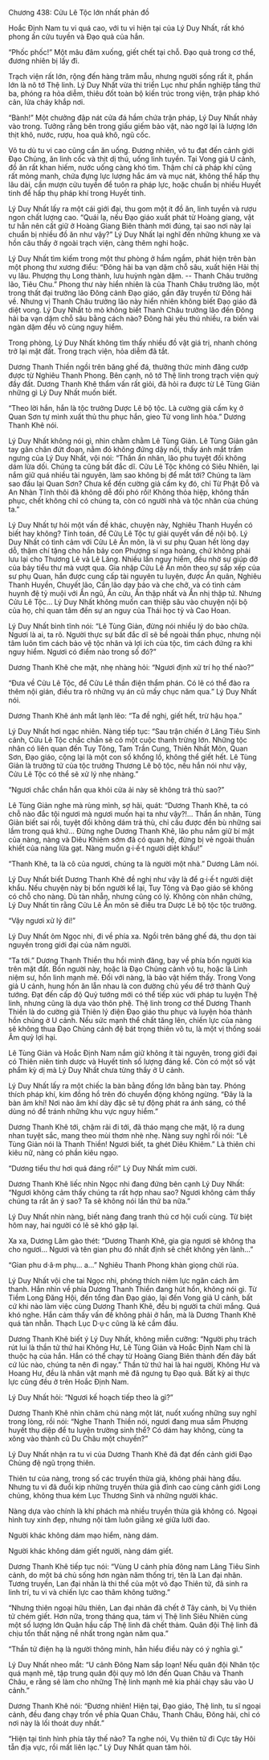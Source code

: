 Chương 438: Cửu Lê Tộc lớn nhất phản đồ

Hoắc Định Nam tu vi quá cao, với tu vi hiện tại của Lý Duy Nhất, rất khó phong ấn cửu tuyền và Đạo quả của hắn.

“Phốc phốc!” Một mâu đâm xuống, giết chết tại chỗ. Đạo quả trong cơ thể, đương nhiên bị lấy đi.

Trạch viện rất lớn, rộng đến hàng trăm mẫu, nhưng người sống rất ít, phần lớn là nô tớ Thệ linh. Lý Duy Nhất vừa thi triển Lục như phần nghiệp tầng thứ ba, phóng ra hỏa diễm, thiêu đốt toàn bộ kiến trúc trong viện, trận pháp khó cản, lửa cháy khắp nơi.

“Bành!” Một chưởng đập nát cửa đá hầm chứa trận pháp, Lý Duy Nhất nhảy vào trong. Tưởng rằng bên trong giấu giếm bảo vật, nào ngờ lại là lượng lớn thịt khô, nước, rượu, hoa quả khô, ngũ cốc.

Võ tu dù tu vi cao cũng cần ăn uống. Đương nhiên, võ tu đạt đến cảnh giới Đạo Chủng, ăn linh cốc và thịt dị thú, uống linh tuyền. Tại Vong giả U cảnh, đồ ăn rất khan hiếm, nước uống càng khó tìm. Thậm chí cả pháp khí cũng rất mỏng manh, chứa đựng lực lượng hắc ám và mục nát, không thể hấp thụ lâu dài, cần mượn cửu tuyền để tuôn ra pháp lực, hoặc chuẩn bị nhiều Huyết tinh để hấp thụ pháp khí trong Huyết tinh.

Lý Duy Nhất lấy ra một cái giới đại, thu gom một ít đồ ăn, linh tuyền và rượu ngon chất lượng cao. “Quái lạ, nếu Đạo giáo xuất phát từ Hoàng giang, vật tư hẳn nên cất giữ ở Hoàng Giang Biên thành mới đúng, tại sao nơi này lại chuẩn bị nhiều đồ ăn như vậy?” Lý Duy Nhất lại nghĩ đến những khung xe và hồn câu thấy ở ngoài trạch viện, càng thêm nghi hoặc.

Lý Duy Nhất tìm kiếm trong một thư phòng ở hầm ngầm, phát hiện trên bàn một phong thư xương điểu: “Đông hải ba vạn dặm chỗ sâu, xuất hiện Hải thị vụ lâu. Phượng thụ Long thành, lưu huỳnh ngàn dặm. -- Thanh Châu trưởng lão, Tiêu Chu.” Phong thư này hiển nhiên là của Thanh Châu trưởng lão, một trong thất đại trưởng lão Đông cảnh Đạo giáo, gần đây truyền từ Đông hải về. Nhưng vị Thanh Châu trưởng lão này hiển nhiên không biết Đạo giáo đã diệt vong. Lý Duy Nhất tò mò không biết Thanh Châu trưởng lão đến Đông hải ba vạn dặm chỗ sâu bằng cách nào? Đông hải yêu thú nhiều, ra biển vài ngàn dặm đều vô cùng nguy hiểm.

Trong phòng, Lý Duy Nhất không tìm thấy nhiều đồ vật giá trị, nhanh chóng trở lại mặt đất. Trong trạch viện, hỏa diễm đã tắt.

Dương Thanh Thiền ngồi trên băng ghế đá, thưởng thức minh đăng cướp được từ Nghiêu Thanh Phong. Bên cạnh, nô tớ Thệ linh trong trạch viện quỳ đầy đất. Dương Thanh Khê thẩm vấn rất giỏi, đã hỏi ra được từ Lê Tùng Giản những gì Lý Duy Nhất muốn biết.

“Theo lời hắn, hắn là tộc trưởng Dược Lê bộ tộc. Là cường giả cấm kỵ ở Quan Sơn tự mình xuất thủ thu phục hắn, gieo Tử vong linh hỏa.” Dương Thanh Khê nói.

Lý Duy Nhất không nói gì, nhìn chằm chằm Lê Tùng Giản. Lê Tùng Giản gân tay gân chân đứt đoạn, nằm đó không đứng dậy nổi, thấy ánh mắt trầm ngưng của Lý Duy Nhất, vội nói: “Thần ẩn nhân, lão phu tuyệt đối không dám lừa dối. Chúng ta cũng bất đắc dĩ. Cửu Lê Tộc không có Siêu Nhiên, lại nắm giữ quá nhiều tài nguyên, làm sao không bị để mắt tới? Chúng ta làm sao đấu lại Quan Sơn? Chưa kể đến cường giả cấm kỵ đó, chỉ Từ Phật Đỗ và An Nhàn Tĩnh thôi đã không dễ đối phó rồi! Không thỏa hiệp, không thần phục, chết không chỉ có chúng ta, còn có người nhà và tộc nhân của chúng ta.”

Lý Duy Nhất tự hỏi một vấn đề khác, chuyện này, Nghiêu Thanh Huyền có biết hay không? Tính toán, để Cửu Lê Tộc tự giải quyết vấn đề nội bộ. Lý Duy Nhất có tình cảm với Cửu Lê Ẩn môn, là vì sư phụ Quan hết lòng dạy dỗ, thậm chí tặng cho hắn bảy con Phượng sí nga hoàng, chứ không phải lưu lại cho Thương Lê và Lê Lăng. Nhiều lần nguy hiểm, đều nhờ sự giúp đỡ của bảy tiểu thư mà vượt qua. Gia nhập Cửu Lê Ẩn môn theo sự sắp xếp của sư phụ Quan, hắn được cung cấp tài nguyên tu luyện, được Ẩn quân, Nghiêu Thanh Huyền, Chuyết lão, Cần lão dạy bảo và che chở, và có tình cảm huynh đệ tỷ muội với Ẩn ngũ, Ẩn cửu, Ẩn thập nhất và Ẩn nhị thập tứ. Nhưng Cửu Lê Tộc… Lý Duy Nhất không muốn can thiệp sâu vào chuyện nội bộ của họ, chỉ quan tâm đến sự an nguy của Thái học tỷ và Cao Hoan.

Lý Duy Nhất bình tĩnh nói: “Lê Tùng Giản, đừng nói nhiều lý do bào chữa. Ngươi là ai, ta rõ. Người thực sự bất đắc dĩ sẽ bề ngoài thần phục, nhưng nội tâm luôn tìm cách bảo vệ tộc nhân và lợi ích của tộc, tìm cách đứng ra khi nguy hiểm. Ngươi có điểm nào trong số đó?”

Dương Thanh Khê che mặt, nhẹ nhàng hỏi: “Ngươi định xử trí họ thế nào?”

“Đưa về Cửu Lê Tộc, để Cửu Lê thần điện thẩm phán. Có lẽ có thể đào ra thêm nội gián, điều tra rõ những vụ án cũ mấy chục năm qua.” Lý Duy Nhất nói.

Dương Thanh Khê ánh mắt lạnh lẽo: “Ta đề nghị, giết hết, trừ hậu họa.”

Lý Duy Nhất hơi ngạc nhiên. Nàng tiếp tục: “Sau trận chiến ở Lăng Tiêu Sinh cảnh, Cửu Lê Tộc chắc chắn sẽ có một cuộc thanh trừng lớn. Những tộc nhân có liên quan đến Tuy Tông, Tam Trần Cung, Thiên Nhất Môn, Quan Sơn, Đạo giáo, cộng lại là một con số khổng lồ, không thể giết hết. Lê Tùng Giản là trưởng tử của tộc trưởng Thương Lê bộ tộc, nếu hắn nói như vậy, Cửu Lê Tộc có thể sẽ xử lý nhẹ nhàng.”

“Ngươi chắc chắn hắn qua khỏi cửa ải này sẽ không trả thù sao?”

Lê Tùng Giản nghe mà rùng mình, sợ hãi, quát: “Dương Thanh Khê, ta có chỗ nào đắc tội ngươi mà ngươi muốn hại ta như vậy?!… Thần ẩn nhân, Tùng Giản biết sai rồi, tuyệt đối không dám trả thù, chỉ cầu được đền bù những sai lầm trong quá khứ… Đừng nghe Dương Thanh Khê, lão phu nắm giữ bí mật của nàng, nàng và Diêu Khiêm sớm đã có quan hệ, đừng bị vẻ ngoài thuần khiết của nàng lừa gạt. Nàng muốn g·i·ế·t người diệt khẩu!”

“Thanh Khê, ta là cô của ngươi, chúng ta là người một nhà.” Dương Lâm nói.

Lý Duy Nhất biết Dương Thanh Khê đề nghị như vậy là để g·i·ế·t người diệt khẩu. Nếu chuyện này bị bốn người kể lại, Tuy Tông và Đạo giáo sẽ không có chỗ cho nàng. Dù tàn nhẫn, nhưng cũng có lý. Không còn nhân chứng, Lý Duy Nhất tin rằng Cửu Lê Ẩn môn sẽ điều tra Dược Lê bộ tộc tộc trưởng.

“Vậy ngươi xử lý đi!”

Lý Duy Nhất ôm Ngọc nhi, đi về phía xa. Ngồi trên băng ghế đá, thu dọn tài nguyên trong giới đại của năm người.

“Ta tới.” Dương Thanh Thiền thu hồi minh đăng, bay về phía bốn người kia trên mặt đất. Bốn người này, hoặc là Đạo Chủng cảnh võ tu, hoặc là Linh niệm sư, hồn linh mạnh mẽ. Đối với nàng, là bảo vật hiếm thấy. Trong Vong giả U cảnh, hung hồn ăn lẫn nhau là con đường chủ yếu để trở thành Quỷ tướng. Đạt đến cấp độ Quỷ tướng mới có thể tiếp xúc với pháp tu luyện Thệ linh, nhưng cũng là dựa vào thôn phệ. Thệ linh trong cơ thể Dương Thanh Thiền là do cường giả Thiên lý điện Đạo giáo thu phục và luyện hóa thành hồn chủng ở U cảnh. Nếu sức mạnh thể chất tăng lên, chiến lực của nàng sẽ không thua Đạo Chủng cảnh đệ bát trọng thiên võ tu, là một vị thống soái Âm quỷ lợi hại.

Lê Tùng Giản và Hoắc Định Nam nắm giữ không ít tài nguyên, trong giới đại có Thiên niên tinh dược và Huyết tinh số lượng đáng kể. Còn có một số vật phẩm kỳ dị mà Lý Duy Nhất chưa từng thấy ở U cảnh.

Lý Duy Nhất lấy ra một chiếc la bàn bằng đồng lớn bằng bàn tay. Phóng thích pháp khí, kim đồng hồ trên đó chuyển động không ngừng. “Đây là la bàn âm khí! Nơi nào âm khí dày đặc sẽ tự động phát ra ánh sáng, có thể dùng nó để tránh những khu vực nguy hiểm.”

Dương Thanh Khê tới, chậm rãi đi tới, đã tháo mạng che mặt, lộ ra dung nhan tuyệt sắc, mang theo mùi thơm nhè nhẹ. Nàng suy nghĩ rồi nói: “Lê Tùng Giản nói là Thanh Thiền! Ngươi biết, ta ghét Diêu Khiêm.” Là thiên chi kiêu nữ, nàng có phần kiêu ngạo.

“Dương tiểu thư hơi quá đáng rồi!” Lý Duy Nhất mỉm cười.

Dương Thanh Khê liếc nhìn Ngọc nhi đang đứng bên cạnh Lý Duy Nhất: “Ngươi không cảm thấy chúng ta rất hợp nhau sao? Ngươi không cảm thấy chúng ta rất ăn ý sao? Ta sẽ không nói lần thứ ba nữa.”

Lý Duy Nhất nhìn nàng, biết nàng đang tranh thủ cơ hội cuối cùng. Từ biệt hôm nay, hai người có lẽ sẽ khó gặp lại.

Xa xa, Dương Lâm gào thét: “Dương Thanh Khê, gia gia ngươi sẽ không tha cho ngươi… Ngươi và tên gian phu đó nhất định sẽ chết không yên lành…”

“Gian phu d·â·m phụ… a…” Nghiêu Thanh Phong khàn giọng chửi rủa.

Lý Duy Nhất vội che tai Ngọc nhi, phóng thích niệm lực ngăn cách âm thanh. Hắn nhìn về phía Dương Thanh Thiền đang hút hồn, không nói gì. Từ Tiềm Long Đăng Hội, đến tổng đàn Đạo giáo, lại đến Vong giả U cảnh, bất cứ khi nào làm việc cùng Dương Thanh Khê, đều bị người ta chửi mắng. Quá khó nghe. Hắn cảm thấy vấn đề không phải ở hắn, mà là Dương Thanh Khê quá tàn nhẫn. Thạch Lục D·ụ·c cũng là kẻ cầm đầu.

Dương Thanh Khê biết ý Lý Duy Nhất, không miễn cưỡng: “Người phụ trách rút lui là thần tử thứ hai Không Hư, Lê Tùng Giản và Hoắc Định Nam chỉ là thuộc hạ của hắn. Hắn có thể chạy từ Hoàng Giang Biên thành đến đây bất cứ lúc nào, chúng ta nên đi ngay.” Thần tử thứ hai là hai người, Không Hư và Hoang Hư, đều là nhân vật mạnh mẽ đã ngưng tụ Đạo quả.
Bất kỳ ai thực lực cũng đều ở trên Hoắc Định Nam.

Lý Duy Nhất hỏi: “Ngươi kế hoạch tiếp theo là gì?”

Dương Thanh Khê nhìn chăm chú nàng một lát, nuốt xuống những suy nghĩ trong lòng, rồi nói: “Nghe Thanh Thiền nói, ngươi đang mua sắm Phượng huyết thụ diệp để tu luyện trường sinh thể? Có dám hay không, cùng ta xông vào thành cũ Du Châu một chuyến?”

Lý Duy Nhất nhận ra tu vi của Dương Thanh Khê đã đạt đến cảnh giới Đạo Chủng đệ ngũ trọng thiên.

Thiên tư của nàng, trong số các truyền thừa giả, không phải hàng đầu. Nhưng tu vi đã đuổi kịp những truyền thừa giả đỉnh cao cùng cảnh giới Long chủng, không thua kém Lục Thương Sinh và những người khác.

Nàng dựa vào chính là khí phách mà nhiều truyền thừa giả không có. Ngoại hình tuy xinh đẹp, nhưng nội tâm luôn giằng xé giữa lưỡi đao.

Người khác không dám mạo hiểm, nàng dám.

Người khác không dám giết người, nàng dám giết.

Dương Thanh Khê tiếp tục nói: “Vùng U cảnh phía đông nam Lăng Tiêu Sinh cảnh, do một bá chủ sống hơn ngàn năm thống trị, tên là Lan đại nhân. Tương truyền, Lan đại nhân là thi thể của một võ đạo Thiên tử, đã sinh ra linh trí, tu vi và chiến lực cao thâm không tưởng.”

“Nhưng thiên ngoại hữu thiên, Lan đại nhân đã chết ở Tây cảnh, bị Vụ thiên tử chém giết. Hơn nữa, trong tháng qua, tám vị Thệ linh Siêu Nhiên cùng một số lượng lớn Quân hầu cấp Thệ linh đã chết thảm. Quân đội Thệ linh đã chịu tổn thất nặng nề nhất trong ngàn năm qua.”

“Thần tử điện hạ là người thông minh, hẳn hiểu điều này có ý nghĩa gì.”

Lý Duy Nhất nheo mắt: “U cảnh Đông Nam sắp loạn! Nếu quân đội Nhân tộc quá mạnh mẽ, tập trung quân đội quy mô lớn đến Quan Châu và Thanh Châu, e rằng sẽ làm cho những Thệ linh mạnh mẽ kia phải chạy sâu vào U cảnh.”

Dương Thanh Khê nói: “Đương nhiên! Hiện tại, Đạo giáo, Thệ linh, tu sĩ ngoại cảnh, đều đang chạy trốn về phía Quan Châu, Thanh Châu, Đông hải, chỉ có nơi này là lối thoát duy nhất.”

“Hiện tại tình hình phía tây thế nào? Ta nghe nói, Vụ thiên tử đi Cực tây Hôi tẫn địa vực, rồi mất liên lạc.” Lý Duy Nhất quan tâm hỏi.
